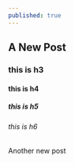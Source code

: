 ```yaml
---
published: true
---
```

## A New Post

### this is h3

#### this is h4

##### this is h5

###### this is h6

Another new post
